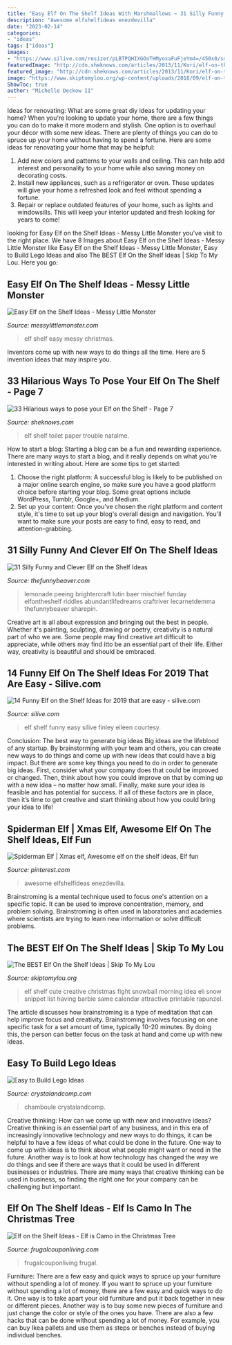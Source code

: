 ```yaml
---
title: "Easy Elf On The Shelf Ideas With Marshmallows ~ 31 Silly Funny And Clever Elf On The Shelf Ideas"
description: "Awesome elfshelfideas enezdevilla"
date: "2023-02-14"
categories:
- "ideas"
tags: ["ideas"]
images:
- "https://www.silive.com/resizer/pLBTPQHIXGOoTHMyoxaFuFjeYm4=/450x0/smart/arc-anglerfish-arc2-prod-advancelocal.s3.amazonaws.com/public/RM7NYAORHVEQPPUDECP6SJBINI.jpg"
featuredImage: "http://cdn.sheknows.com/articles/2013/11/Kori/elf-on-the-shelf-Toilet_paper_trouble.jpg"
featured_image: "http://cdn.sheknows.com/articles/2013/11/Kori/elf-on-the-shelf-Toilet_paper_trouble.jpg"
image: "https://www.skiptomylou.org/wp-content/uploads/2018/09/elf-on-the-shelf-ideas-11.jpg"
ShowToc: true
author: "Michelle Deckow II"
---
```



Ideas for renovating: What are some great diy ideas for updating your home?
When you're looking to update your home, there are a few things you can do to make it more modern and stylish. One option is to overhaul your décor with some new ideas. There are plenty of things you can do to spruce up your home without having to spend a fortune. Here are some ideas for renovating your home that may be helpful: 
1. Add new colors and patterns to your walls and ceiling. This can help add interest and personality to your home while also saving money on decorating costs. 
2. Install new appliances, such as a refrigerator or oven. These updates will give your home a refreshed look and feel without spending a fortune. 
3. Repair or replace outdated features of your home, such as lights and windowsills. This will keep your interior updated and fresh looking for years to come! 

	

		
looking for Easy Elf on the Shelf Ideas - Messy Little Monster you've visit to the right place. We have 8 Images about Easy Elf on the Shelf Ideas - Messy Little Monster like Easy Elf on the Shelf Ideas - Messy Little Monster, Easy to Build Lego Ideas and also The BEST Elf On the Shelf Ideas | Skip To My Lou. Here you go:
		
    
## Easy Elf On The Shelf Ideas - Messy Little Monster

<img loading=lazy src="https://4.bp.blogspot.com/-yMInfiFqYzE/VGPbe_pRzfI/AAAAAAAABEw/z4MYu2iBglM/s640/1401277_10151887570708089_649025853_o.jpg" onerror="this.onerror=null;this.src='https://tse1.mm.bing.net/th?id=OIP.ERT1CBdmgIz289BEG3bAXwHaJ4&amp;pid=15.1';" alt="Easy Elf on the Shelf Ideas - Messy Little Monster">

_Source: messylittlemonster.com_

>elf shelf easy messy christmas. 

	

Inventors come up with new ways to do things all the time. Here are 5 invention ideas that may inspire you.

    
## 33 Hilarious Ways To Pose Your Elf On The Shelf - Page 7

<img loading=lazy src="http://cdn.sheknows.com/articles/2013/11/Kori/elf-on-the-shelf-Toilet_paper_trouble.jpg" onerror="this.onerror=null;this.src='https://tse1.mm.bing.net/th?id=OIP.7r6JbTa9E6TNuExwBdCQwQHaJ5&amp;pid=15.1';" alt="33 Hilarious ways to pose your Elf on the Shelf - Page 7">

_Source: sheknows.com_

>elf shelf toilet paper trouble natalme. 

	

How to start a blog:
Starting a blog can be a fun and rewarding experience. There are many ways to start a blog, and it really depends on what you're interested in writing about. Here are some tips to get started: 
1. Choose the right platform: A successful blog is likely to be published on a major online search engine, so make sure you have a good platform choice before starting your blog. Some great options include WordPress, Tumblr, Google+, and Medium. 
2. Set up your content: Once you've chosen the right platform and content style, it's time to set up your blog's overall design and navigation. You'll want to make sure your posts are easy to find, easy to read, and attention-grabbing. 

    
## 31 Silly Funny And Clever Elf On The Shelf Ideas

<img loading=lazy src="https://thefunnybeaver.com/wp-content/uploads/2019/12/funny-elf-lemonade.jpg" onerror="this.onerror=null;this.src='https://tse1.mm.bing.net/th?id=OIP.Li_q_CT5Kx405OhKQLQ4hgHaHf&amp;pid=15.1';" alt="31 Silly Funny and Clever Elf on the Shelf Ideas">

_Source: thefunnybeaver.com_

>lemonade peeing brightercraft lutin baer mischief funday elfontheshelf riddles abundantlifedreams craftriver lecarnetdemma thefunnybeaver sharepin. 

	

Creative art is all about expression and bringing out the best in people. Whether it's painting, sculpting, drawing or poetry, creativity is a natural part of who we are. Some people may find creative art difficult to appreciate, while others may find itto be an essential part of their life. Either way, creativity is beautiful and should be embraced.

    
## 14 Funny Elf On The Shelf Ideas For 2019 That Are Easy - Silive.com

<img loading=lazy src="https://www.silive.com/resizer/pLBTPQHIXGOoTHMyoxaFuFjeYm4=/450x0/smart/arc-anglerfish-arc2-prod-advancelocal.s3.amazonaws.com/public/RM7NYAORHVEQPPUDECP6SJBINI.jpg" onerror="this.onerror=null;this.src='https://tse3.mm.bing.net/th?id=OIP.WULTBQbK3VcwxDDnHsg_7gAAAA&amp;pid=15.1';" alt="14 Funny Elf on the Shelf Ideas for 2019 that are easy - silive.com">

_Source: silive.com_

>elf shelf funny easy silive finley eileen courtesy. 

	

Conclusion: The best way to generate big ideas
Big ideas are the lifeblood of any startup. By brainstorming with your team and others, you can create new ways to do things and come up with new ideas that could have a big impact. But there are some key things you need to do in order to generate big ideas. First, consider what your company does that could be improved or changed. Then, think about how you could improve on that by coming up with a new idea – no matter how small. Finally, make sure your idea is feasible and has potential for success. If all of these factors are in place, then it’s time to get creative and start thinking about how you could bring your idea to life!

    
## Spiderman Elf | Xmas Elf, Awesome Elf On The Shelf Ideas, Elf Fun

<img loading=lazy src="https://i.pinimg.com/originals/7f/49/30/7f49309382fa04c1b1f68267d911dae2.jpg" onerror="this.onerror=null;this.src='https://tse1.mm.bing.net/th?id=OIP.MQnVsHJsn2i2JmI8HcHl2QAAAA&amp;pid=15.1';" alt="Spiderman Elf | Xmas elf, Awesome elf on the shelf ideas, Elf fun">

_Source: pinterest.com_

>awesome elfshelfideas enezdevilla. 

	

Brainstroming is a mental technique used to focus one's attention on a specific topic. It can be used to improve concentration, memory, and problem solving. Brainstroming is often used in laboratories and academies where scientists are trying to learn new information or solve difficult problems.

    
## The BEST Elf On The Shelf Ideas | Skip To My Lou

<img loading=lazy src="https://www.skiptomylou.org/wp-content/uploads/2018/09/elf-on-the-shelf-ideas-11.jpg" onerror="this.onerror=null;this.src='https://tse4.mm.bing.net/th?id=OIP.Xw7ArvduC7upSYI-JeQ3dAHaLJ&amp;pid=15.1';" alt="The BEST Elf On the Shelf Ideas | Skip To My Lou">

_Source: skiptomylou.org_

>elf shelf cute creative christmas fight snowball morning idea eli snow snippet list having barbie same calendar attractive printable rapunzel. 

	

The article discusses how brainstroming is a type of meditation that can help improve focus and creativity. Brainstroming involves focusing on one specific task for a set amount of time, typically 10-20 minutes. By doing this, the person can better focus on the task at hand and come up with new ideas.

    
## Easy To Build Lego Ideas

<img loading=lazy src="https://crystalandcomp.com/wp-content/uploads/2015/03/Dollarphotoclub_71592663.jpg" onerror="this.onerror=null;this.src='https://tse2.mm.bing.net/th?id=OIP.W8H_IWpRzPWD-DBNFD2X2QHaHa&amp;pid=15.1';" alt="Easy to Build Lego Ideas">

_Source: crystalandcomp.com_

>chamboule crystalandcomp. 

	

Creative thinking: How can we come up with new and innovative ideas?
Creative thinking is an essential part of any business, and in this era of increasingly innovative technology and new ways to do things, it can be helpful to have a few ideas of what could be done in the future. One way to come up with ideas is to think about what people might want or need in the future. Another way is to look at how technology has changed the way we do things and see if there are ways that it could be used in different businesses or industries. There are many ways that creative thinking can be used in business, so finding the right one for your company can be challenging but important.

    
## Elf On The Shelf Ideas - Elf Is Camo In The Christmas Tree

<img loading=lazy src="https://www.frugalcouponliving.com/wp-content/uploads/2014/11/Elf-on-the-shelf-ideas-camo-frugal-coupon-living.jpg" onerror="this.onerror=null;this.src='https://tse2.mm.bing.net/th?id=OIP.7r37pjWjbchiaOhq1IXnjgHaLH&amp;pid=15.1';" alt="Elf on the Shelf Ideas - Elf is Camo in the Christmas Tree">

_Source: frugalcouponliving.com_

>frugalcouponliving frugal. 

	

Furniture: There are a few easy and quick ways to spruce up your furniture without spending a lot of money.
If you want to spruce up your furniture without spending a lot of money, there are a few easy and quick ways to do it. One way is to take apart your old furniture and put it back together in new or different pieces. Another way is to buy some new pieces of furniture and just change the color or style of the ones you have. There are also a few hacks that can be done without spending a lot of money. For example, you can buy Ikea pallets and use them as steps or benches instead of buying individual benches.

